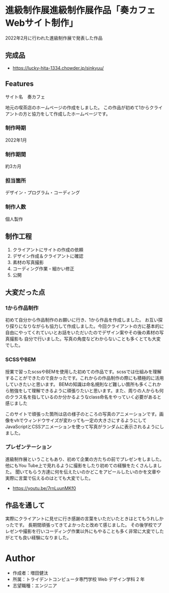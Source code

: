 # 進級制作展進級制作展作品「奏カフェWebサイト制作」

2022年2月に行われた進級制作展で発表した作品


## 完成品

- https://lucky-hita-1334.chowder.jp/sinkyuu/

## Features

サイト名　奏カフェ

地元の喫茶店のホームページの作成をしました。
この作品が初めて1からクライアントの方と協力をして作成したホームページです。


### 制作時期
2022年1月
### 制作期間
約3カ月
### 担当箇所
デザイン・プログラム・コーディング
### 制作人数
個人製作

## 制作工程
1. クライアントにサイトの作成の依頼
2. デザイン作成＆クライアントに確認
3. 素材の写真撮影
4. コーディング作業・細かい修正
5. 公開

## 大変だった点

### 1から作品制作
初めて自分から作品制作のお願いに行き、1から作品を作成しました。 お互い探り探りになりながらも協力して作成しました。今回クライアントの方に基本的に自由にやってくれていいとお話をいただいたのでデザイン案やその後の素材の写真撮影も 自分で行いました。写真の角度などわからないことも多くとても大変でした。

### SCSSやBEM
授業で習ったscssやBEMを使用した初めての作品です。scssでは仕組みを理解することができたので良かったです。これからの作品制作の際にも積極的に活用していきたいと思います。 BEMの知識は命名規則など難しい箇所も多くこれから勉強をして理解できるように頑張りたいと思います。また、周りの人からも何のクラス名を指しているのか分かるようなclass命名をやっていく必要があると感じました

このサイトで頑張った箇所は店の様子のところの写真のアニメーションです。画像をvhでウィンドウサイズが変わっても一定の大きさにするようにして JavaScriptとCSSアニメーションを使って写真がランダムに表示されるようにしました。
### プレゼンテーション
進級制作展ということもあり、初めて企業の方たちの前でプレゼンをしました。他にもYou Tube上で見れるように撮影をしたり初めての経験をたくさんしました。 聞いてもらう方達に何を伝えたいのかどこをアピールしたいのかを文章や実際に言葉で伝えるのはとても大変でした。

- https://youtu.be/7rnLuunMKf0

## 作品を通して
実際にクライアントに見せに行き感謝の言葉をいただいたときはとてもうれしかったです。 長期間頑張ってきてよかったと改めて感じました。 その後学校でプレゼンや撮影を行いコーディング作業以外にもやることも多く非常に大変でしたがとても良い経験になりました。

# Author

- 作成者：増田健汰
- 所属：トライデントコンピュータ専門学校 Web デザイン学科 2 年
- 志望職種：エンジニア

